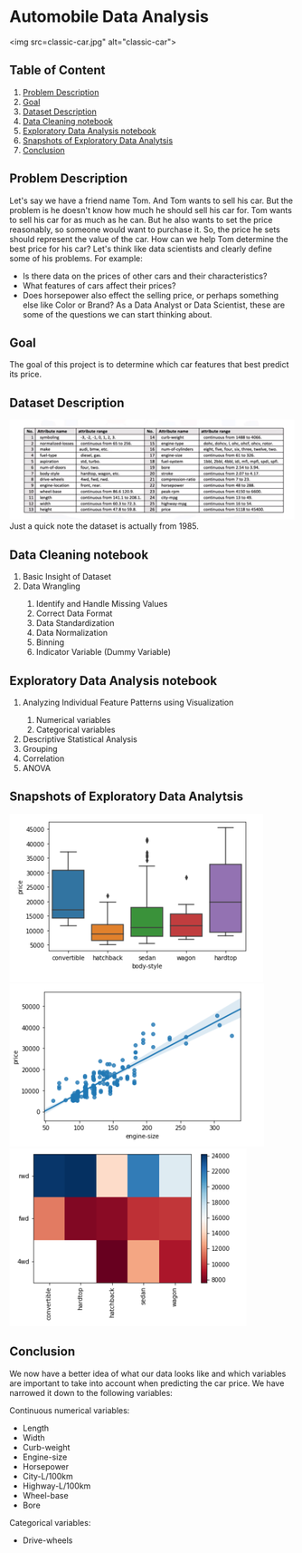 # Automobile Data Analysis
<img src=classic-car.jpg" alt="classic-car">  

## Table of Content
1. [Problem Description](#chapter1) 
2. [Goal](#chapter2)
3. [Dataset Description](#chapter3)
4. [Data Cleaning notebook](#chapter4)
5. [Exploratory Data Analysis notebook](#chapter5)
6. [Snapshots of Exploratory Data Analytsis](#chapter6)
7. [Conclusion](#chapter7)

## Problem Description <a class="anchor" id="chapter1"></a>
Let's say we have a friend name Tom. And Tom wants to sell his car. But the problem is he doesn't know how much he should sell his car for. Tom wants to sell his car for as much as he can. But he also wants to set the price reasonably, so someone would want to purchase it. So, the price he sets should represent the value of the car.
How can we help Tom determine the best price for his car? Let's think like data scientists and clearly define some of his problems. For example: 
- Is there data on the prices of other cars and their characteristics? 
-	What features of cars affect their prices? 
-	Does horsepower also effect the selling price, or perhaps something else like Color or Brand? 
As a Data Analyst or Data Scientist, these are some of the questions we can start thinking about.
## Goal <a class="anchor" id="chapter2"></a>
The goal of this project is to determine which car features that best predict its price.
## Dataset Description <a class="anchor" id="chapter3"></a>
<img src="Snapshots\Attributes.png" alt="Attributes">      
Just a quick note the dataset is actually from 1985.  
        
## Data Cleaning notebook <a class="anchor" id="chapter4"></a>

<ol>
  <li>Basic Insight of Dataset</li>
  <li>Data Wrangling</li>    
  <ol>       
    <li>Identify and Handle Missing Values</li>
    <li>Correct Data Format</li>
    <li>Data Standardization</li>
    <li>Data Normalization</li>
    <li>Binning</li>
    <li>Indicator Variable (Dummy Variable)</li>
   </ol>     
</ol>     
         
## Exploratory Data Analysis notebook <a class="anchor" id="chapter5"></a>

<ol>       
  <li>Analyzing Individual Feature Patterns using Visualization</li>
  <ol>
    <li>Numerical variables</li>
    <li>Categorical variables</li>
  </ol>
  <li>Descriptive Statistical Analysis</li>
  <li>Grouping</li>
  <li>Correlation</li>
  <li>ANOVA</li>
</ol>
          
## Snapshots of Exploratory Data Analytsis <a class="anchor" id="chapter6"></a>

<img src="Snapshots\body-style-vs-price.png" alt="body-style-vs-price">  
<img src="Snapshots\engine-size-vs-price.png" alt="engine-size-vs-price"> 
<img src="Snapshots\Heatmap-drive-wheels-body-style-and-price.png" alt="Heatmap">
        
## Conclusion <a class="anchor" id="chapter7"></a>      
We now have a better idea of what our data looks like and which variables are important to take into account when predicting the car price. We have narrowed it down to the following variables:

Continuous numerical variables:

- Length
- Width
- Curb-weight
- Engine-size
- Horsepower
- City-L/100km
- Highway-L/100km
- Wheel-base
- Bore

Categorical variables:

- Drive-wheels
